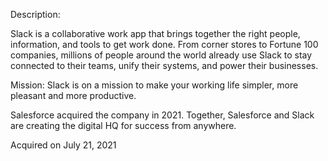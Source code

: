 Description:

Slack is a collaborative work app that brings together the right people, information, and tools to get work done. From corner stores to Fortune 100 companies, millions of people around the world already use Slack to stay connected to their teams, unify their systems, and power their businesses.

Mission: Slack is on a mission to make your working life simpler, more pleasant and more productive.

Salesforce acquired the company in 2021. Together, Salesforce and Slack are creating the digital HQ for success from anywhere.

Acquired on July 21, 2021 